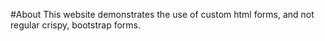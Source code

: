 #About
This website demonstrates the use of custom html forms, and not regular crispy, bootstrap forms.
